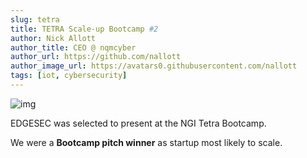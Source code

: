 ```yaml
---
slug: tetra
title: TETRA Scale-up Bootcamp #2
author: Nick Allott
author_title: CEO @ nqmcyber
author_url: https://github.com/nallott
author_image_url: https://avatars0.githubusercontent.com/nallott
tags: [iot, cybersecurity]
---
```


![img](https://business.ngi.eu/imagem/template_bootcamps_2.png)

EDGESEC was selected to present at the NGI Tetra Bootcamp.

We were a **Bootcamp pitch winner** as startup most likely to scale.
